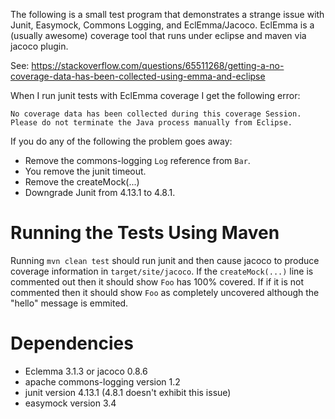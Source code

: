 The following is a small test program that demonstrates a strange issue with Junit, Easymock, Commons Logging,
and EclEmma/Jacoco.  EclEmma is a (usually awesome) coverage tool that runs under eclipse and maven via jacoco plugin. 

See:
	https://stackoverflow.com/questions/65511268/getting-a-no-coverage-data-has-been-collected-using-emma-and-eclipse

When I run junit tests with EclEmma coverage I get the following error:

	No coverage data has been collected during this coverage Session.
	Please do not terminate the Java process manually from Eclipse.

If you do any of the following the problem goes away:

* Remove the commons-logging `Log` reference from `Bar`.
* You remove the junit timeout.
* Remove the createMock(...)
* Downgrade Junit from 4.13.1 to 4.8.1.

# Running the Tests Using Maven

Running `mvn clean test` should run junit and then cause jacoco to produce coverage information in
`target/site/jacoco`.  If the `createMock(...)` line is commented out then it should show `Foo` has 100% covered.  If
if it is not commented then it should show `Foo` as completely uncovered although the "hello" message is emmited.

# Dependencies

* Eclemma 3.1.3 or jacoco 0.8.6
* apache commons-logging version 1.2
* junit version 4.13.1 (4.8.1 doesn't exhibit this issue)
* easymock version 3.4
